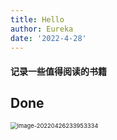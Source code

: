 ```yaml
---
title: Hello
author: Eureka
date: '2022-4-28'
---
```

####  记录一些值得阅读的书籍
## Done
<img src="https://friend101.oss-cn-beijing.aliyuncs.com/img/image-20220426233953334.png" alt="image-20220426233953334" style="zoom: 67%;" />
